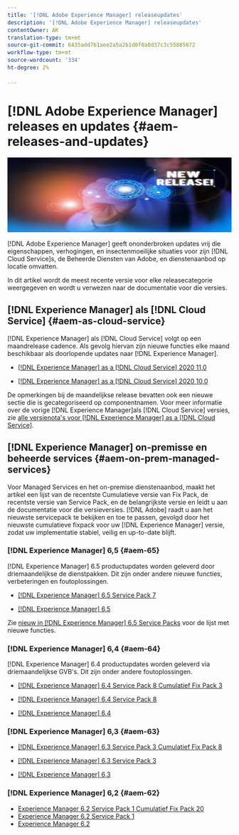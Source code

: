 ```yaml
---
title: '[!DNL Adobe Experience Manager] releaseupdates'
description: '[!DNL Adobe Experience Manager] releaseupdates'
contentOwner: AK
translation-type: tm+mt
source-git-commit: 6435add7b1aee2a5a2b1d0f0a0d37c3c55885672
workflow-type: tm+mt
source-wordcount: '334'
ht-degree: 2%

---
```



# [!DNL Adobe Experience Manager] releases en updates  {#aem-releases-and-updates}

![[!DNL Experience Manager] nieuwe releases](assets/new-aem-releases1.jpeg)

[!DNL Adobe Experience Manager] geeft ononderbroken updates vrij die eigenschappen, verhogingen, en insectenmoeilijke situaties voor zijn  [!DNL Cloud Service]s, de Beheerde Diensten van Adobe, en dienstenaanbod op locatie omvatten.

In dit artikel wordt de meest recente versie voor elke releasecategorie weergegeven en wordt u verwezen naar de documentatie voor die versies.

## [!DNL Experience Manager] als  [!DNL Cloud Service] {#aem-as-cloud-service}

[!DNL Experience Manager] als  [!DNL Cloud Service] volgt op een maandrelease cadence. Als gevolg hiervan zijn nieuwe functies elke maand beschikbaar als doorlopende updates naar [!DNL Experience Manager].

* [[!DNL Experience Manager] as a [!DNL Cloud Service] 2020 11,0](https://experienceleague.adobe.com/docs/experience-manager-cloud-service/release-notes/release-notes/release-notes-current.html)

* [[!DNL Experience Manager] as a [!DNL Cloud Service] 2020 10,0](https://experienceleague.adobe.com/docs/experience-manager-cloud-service/release-notes/release-notes/release-notes-2020-10-0.html)

De opmerkingen bij de maandelijkse release bevatten ook een nieuwe sectie die is gecategoriseerd op componentnamen. Voor meer informatie over de vorige [!DNL Experience Manager]als [!DNL Cloud Service] versies, zie [alle versienota&#39;s voor [!DNL Experience Manager] as a [!DNL Cloud Service]](https://experienceleague.adobe.com/docs/experience-manager-cloud-service/release-notes/home.html).

## [!DNL Experience Manager] on-premisse en beheerde services  {#aem-on-prem-managed-services}

Voor Managed Services en het on-premise dienstenaanbod, maakt het artikel een lijst van de recentste Cumulatieve versie van Fix Pack, de recentste versie van Service Pack, en de belangrijkste versie en leidt u aan de documentatie voor die versieversies. [!DNL Adobe] raadt u aan het nieuwste servicepack te bekijken en toe te passen, gevolgd door het nieuwste cumulatieve fixpack voor uw  [!DNL Experience Manager] versie, zodat uw implementatie stabiel, veilig en up-to-date blijft.

### [!DNL Experience Manager] 6,5  {#aem-65}

[!DNL Experience Manager] 6.5 productupdates worden geleverd door driemaandelijkse de dienstpakken. Dit zijn onder andere nieuwe functies, verbeteringen en foutoplossingen.

* [[!DNL Experience Manager] 6.5 Service Pack 7](https://experienceleague.adobe.com/docs/experience-manager-65/release-notes/service-pack/sp-release-notes.html)

* [[!DNL Experience Manager] 6,5](https://experienceleague.adobe.com/docs/experience-manager-65/release-notes/release-notes.html)

Zie [nieuw in [!DNL Experience Manager] 6.5 Service Packs](https://experienceleague.adobe.com/docs/experience-manager-65/release-notes/service-pack/new-features-latest-service-pack.html) voor de lijst met nieuwe functies.

### [!DNL Experience Manager] 6,4  {#aem-64}

[!DNL Experience Manager] 6.4 productupdates worden geleverd via driemaandelijkse GVB&#39;s. Dit zijn onder andere foutoplossingen.

* [[!DNL Experience Manager] 6.4 Service Pack 8 Cumulatief Fix Pack 3](https://experienceleague.adobe.com/docs/experience-manager-64/release-notes/cfp-release-notes.html)

* [[!DNL Experience Manager] 6.4 Service Pack 8](https://experienceleague.adobe.com/docs/experience-manager-64/release-notes/sp-release-notes.html)

* [[!DNL Experience Manager] 6,4](https://experienceleague.adobe.com/docs/experience-manager-64/release-notes/release-notes.html)

### [!DNL Experience Manager] 6,3  {#aem-63}

* [[!DNL Experience Manager] 6.3 Service Pack 3 Cumulatief Fix Pack 8](https://experienceleague.adobe.com/docs/experience-manager-release-information/aem-release-updates/previous-updates/release-notes-aem-6-3-cumulative-fix-pack.html)

* [[!DNL Experience Manager] 6.3 Service Pack 3](https://helpx.adobe.com/experience-manager/6-3/release-notes/sp3-release-notes.html)

* [[!DNL Experience Manager] 6,3](https://helpx.adobe.com/experience-manager/6-3/release-notes.html)

### [!DNL Experience Manager] 6,2  {#aem-62}

<!-- TBD: This content will soon be archived and new links can move to aem-previous-versions.md article. See status in UGP-1894.
-->

* [Experience Manager 6.2 Service Pack 1 Cumulatief Fix Pack 20](https://helpx.adobe.com/experience-manager/release-notes--aem-6-2-cumulative-fix-pack.html)
* [Experience Manager 6.2 Service Pack 1](https://helpx.adobe.com/experience-manager/6-2/release-notes/sp1.html)
* [Experience Manager 6.2](https://helpx.adobe.com/experience-manager/6-2/release-notes.html)
